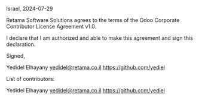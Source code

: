 Israel, 2024-07-29

Retama Software Solutions agrees to the terms of the Odoo Corporate Contributor License
Agreement v1.0.

I declare that I am authorized and able to make this agreement and sign this
declaration.

Signed,

Yedidel Elhayany yedidel@retama.co.il https://github.com/yediel

List of contributors:

Yedidel Elhayany yedidel@retama.co.il https://github.com/yediel